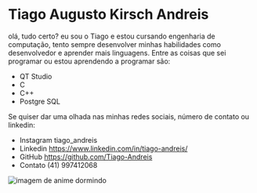 # Tiago Augusto Kirsch Andreis

olá, tudo certo? eu sou o Tiago e estou cursando engenharia de computação, tento sempre desenvolver minhas habilidades como desenvolvedor e aprender mais linguagens. Entre as coisas que sei programar ou estou aprendendo a programar são:

- QT Studio
- C
- C++
- Postgre SQL

Se quiser dar uma olhada nas minhas redes sociais, número de contato ou linkedin:

- Instagram tiago_andreis
- Linkedin https://www.linkedin.com/in/tiago-andreis/
- GitHub https://github.com/Tiago-Andreis
- Contato (41) 997412068

![imagem de anime dormindo](https://media.giphy.com/media/qgQUggAC3Pfv687qPC/giphy.gif)

